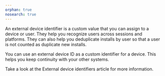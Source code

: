 ```yaml
---
orphan: true
nosearch: true
---
```


An external device identifier is a custom value that you can assign to a device or user. They help you recognize users across sessions and platforms. They can also help you deduplicate installs by user so that a user is not counted as duplicate new installs.

You can use an external device ID as a custom identifier for a device. This helps you keep continuity with your other systems.

Take a look at the External device identifiers article for more information.
